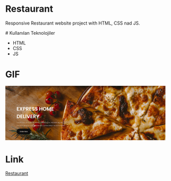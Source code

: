 # Restaurant

Responsive Restaurant website project with HTML, CSS nad JS.

# Kullanılan Teknolojiler

- HTML
- CSS
- JS

# GIF

![](/images/GIF.gif)

# Link

[Restaurant](https://66293c96c6a4b81da7e0d57b--hilarious-cranachan-0a721a.netlify.app/)
